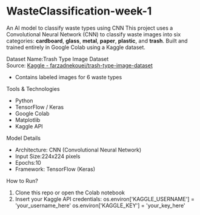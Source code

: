 # WasteClassification-week-1
An AI model to classify waste types using CNN
This project uses a Convolutional Neural Network (CNN) to classify waste images into six categories:
**cardboard**, **glass**, **metal**, **paper**, **plastic**, and **trash**.
Built and trained entirely in Google Colab using a Kaggle dataset.

Dataset
Name:Trash Type Image Dataset  
Source: [Kaggle - farzadnekouei/trash-type-image-dataset](https://www.kaggle.com/datasets/farzadnekouei/trash-type-image-dataset)  
- Contains labeled images for 6 waste types

Tools & Technologies
 - Python
 - TensorFlow / Keras
 - Google Colab
 - Matplotlib
 - Kaggle API

Model Details
 - Architecture: CNN (Convolutional Neural Network)
 - Input Size:224x224 pixels
 - Epochs:10
 - Framework: TensorFlow (Keras)

How to Run?
1. Clone this repo or open the Colab notebook
2. Insert your Kaggle API credentials:
os.environ['KAGGLE_USERNAME'] = 'your_username_here'
os.environ['KAGGLE_KEY'] = 'your_key_here'
